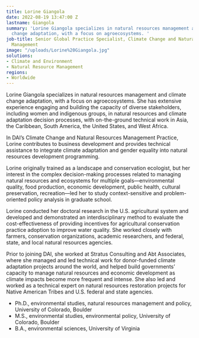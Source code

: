 ```yaml
---
title: Lorine Giangola
date: 2022-08-19 13:47:00 Z
lastname: Giangola
summary: 'Lorine Giangola specializes in natural resources management and climate
  change adaptation, with a focus on agroecosystems. '
job-title: Senior Global Practice Specialist, Climate Change and Natural Resources
  Management
image: "/uploads/Lorine%20Giangola.jpg"
solutions:
- Climate and Environment
- Natural Resource Management
regions:
- Worldwide
---
```


Lorine Giangola specializes in natural resources management and climate change adaptation, with a focus on agroecosystems. She has extensive experience engaging and building the capacity of diverse stakeholders, including women and indigenous groups, in natural resources and climate adaptation decision processes, with on-the-ground technical work in Asia, the Caribbean, South America, the United States, and West Africa.

In DAI’s Climate Change and Natural Resources Management Practice, Lorine contributes to business development and provides technical assistance to integrate climate adaptation and gender equality into natural resources development programming.
 
Lorine originally trained as a landscape and conservation ecologist, but her interest in the complex decision-making processes related to managing natural resources and ecosystems for multiple goals—environmental quality, food production, economic development, public health, cultural preservation, recreation—led her to study context-sensitive and problem-oriented policy analysis in graduate school.
 
Lorine conducted her doctoral research in the U.S. agricultural system and developed and demonstrated an interdisciplinary method to evaluate the cost-effectiveness of providing incentives for agricultural conservation practice adoption to improve water quality. She worked closely with farmers, conservation organizations, academic researchers, and federal, state, and local natural resources agencies.
 
Prior to joining DAI, she worked at Stratus Consulting and Abt Associates, where she managed and led technical work for donor-funded climate adaptation projects around the world, and helped build governments’ capacity to manage natural resources and economic development as climate impacts become more frequent and intense. She also led and worked as a technical expert on natural resources restoration projects for Native American Tribes and U.S. federal and state agencies.
  
* Ph.D., environmental studies, natural resources management and policy, University of Colorado, Boulder
* M.S., environmental studies, environmental policy, University of Colorado, Boulder
* B.A., environmental sciences, University of Virginia
